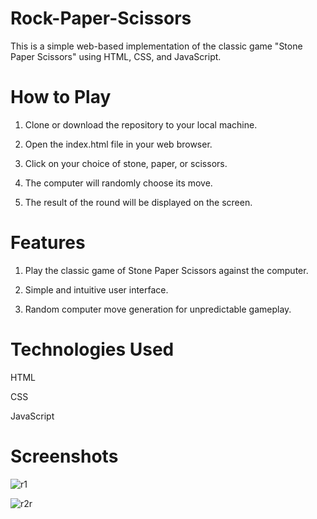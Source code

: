 # Rock-Paper-Scissors
This is a simple web-based implementation of the classic game "Stone Paper Scissors" using HTML, CSS, and JavaScript.
# How to Play
1. Clone or download the repository to your local machine.

2. Open the index.html file in your web browser.

3. Click on your choice of stone, paper, or scissors.

4. The computer will randomly choose its move.

5. The result of the round will be displayed on the screen.
# Features
1. Play the classic game of Stone Paper Scissors against the computer.

2. Simple and intuitive user interface.

3. Random computer move generation for unpredictable gameplay.
# Technologies Used
HTML

CSS

JavaScript
# Screenshots

![r1](https://github.com/user-attachments/assets/3ad58fbf-2cea-4ffd-9f29-231f8c61ed04)


![r2r](https://github.com/user-attachments/assets/ffb3e7bf-e16f-4278-924c-c8993d06a1c6)



